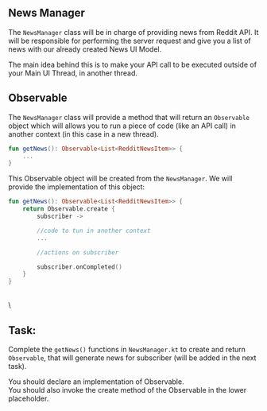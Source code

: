 News Manager
------------

The `NewsManager` class will be in charge of providing news from Reddit API. It will be responsible for performing the server request and give you a list of news with our already created News UI Model.

The main idea behind this is to make your API call to be executed outside of your Main UI Thread, in another thread.

Observable
----------

The `NewsManager` class will provide a method that will return an `Observable` object which will allows you to run a piece of code (like an API call) in another context (in this case in a new thread).


```kotlin
fun getNews(): Observable<List<RedditNewsItem>> {
    ...
}

```      
This Observable object will be created from the `NewsManager`. We will provide the implementation of this object:


```kotlin
fun getNews(): Observable<List<RedditNewsItem>> {
    return Observable.create {
        subscriber ->

        //code to tun in another context
        ...

        //actions on subscriber

        subscriber.onCompleted()
    }
}
```

\
\

Task:
-----

Complete the `getNews()` functions in `NewsManager.kt` to create and return `Observable`, that will generate news for subscriber (will be added in the next task).


<div class='hint'>You should declare an implementation of Observable.</div>
<div class='hint'>You should also invoke the create method of the Observable in the lower placeholder.</div>
